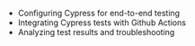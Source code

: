 - Configuring Cypress for end-to-end testing
- Integrating Cypress tests with Github Actions
- Analyzing test results and troubleshooting
